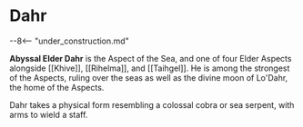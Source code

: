 # Dahr

--8<-- "under_construction.md"

**Abyssal Elder Dahr** is the Aspect of the Sea, and one of four Elder Aspects alongside [[Khive]], [[Rihelma]], and [[Taihgel]]. He is among the strongest of the Aspects, ruling over the seas as well as the divine moon of Lo'Dahr, the home of the Aspects.

Dahr takes a physical form resembling a colossal cobra or sea serpent, with arms to wield a staff.